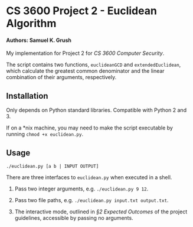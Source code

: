 # CS 3600 Project 2 - Euclidean Algorithm

#### Authors: Samuel K. Grush

My implementation for Project 2 for *CS 3600 Computer Security*. 

The script contains two functions, `euclideanGCD` and 
`extendedEuclidean`, which calculate the greatest common denominator
and the linear combination of their arguments, respectively.


## Installation

Only depends on Python standard libraries.
Compatible with Python 2 and 3.

If on a \*nix machine, you may need to make the script executable
by running `chmod +x euclidean.py`.


## Usage

    ./euclidean.py [a b | INPUT OUTPUT]

There are three interfaces to `euclidean.py` when executed in a shell.

1. Pass two integer arguments, e.g. `./euclidean.py 9 12`.

2. Pass two file paths, e.g. `./euclidean.py input.txt output.txt`.

3. The interactive mode, outlined in *§2 Expected Outcomes*
of the project guidelines, accessible by passing no arguments.
